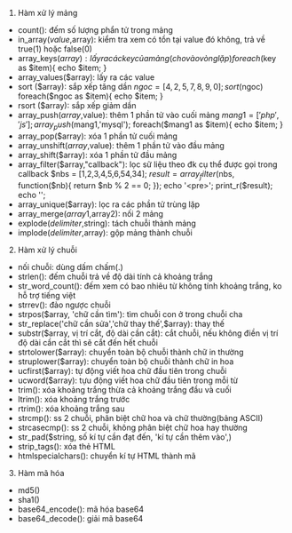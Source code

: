 1. Hàm xử lý mảng
- count(): đếm số lượng phẩn tử trong mảng
- in_array($value,$array): kiểm tra xem có tồn tại value đó không, trả về true(1) hoặc false(0)
- array_keys($array): lấy ra các key của mảng(cho vào vòng lặp)
foreach($key as $item){
    echo $item;
}
- array_values($array): lấy ra các value
- sort ($array): sắp xếp  tăng dần
$ngoc = [4,2,5,7,8,9,0];
sort($ngoc)
foreach($ngoc as $item){
    echo $item;
}
- rsort ($array): sắp xếp giảm dần
- array_push($array,$value): thêm 1 phần tử vào cuối mảng
$mang1 = ['php','js'];
array_push($mang1,'mysql');
foreach($mang1 as $item){
    echo $item;
}
- array_pop($array): xóa 1 phần tử cuối mảng
- array_unshift($array,$value): thêm 1 phần tử vào đầu mảng
- array_shift($array): xóa 1 phần tử đầu mảng
- array_filter($array,"callback"): lọc sữ liệu theo đk cụ thể được gọi trong callback
$nbs = [1,2,3,4,5,6,54,34];
$result= array_filter($nbs, function($nb){
    return $nb % 2 == 0;
});
echo '<pre>';
print_r($result);
echo '</pre>';
- array_unique($array): lọc ra các phần tử trùng lặp
- array_merge($array1,$array2): nối 2 mảng
- explode($delimiter,$string): tách chuỗi thành mảng
- implode($delimiter,$array): gộp mảng thành chuỗi
2. Hàm xử lý chuỗi
- nối chuỗi: dùng dấm chấm(.)
- strlen(): đếm chuỗi trả về độ dài tính cả khoảng trắng
- str_word_count(): đếm xem có bao nhiêu từ không tính khoảng trắng, ko hỗ trợ tiếng việt
- strrev(): đảo ngược chuỗi
- strpos($array, 'chữ cần tìm'): tìm chuỗi con ở trong chuỗi cha
- str_replace('chữ cần sửa','chữ thay thế',$array): thay thế  
- substr($array, vị trí cắt, độ dài cần cắt): cắt chuỗi, nếu không điền vị trí độ dài cần cắt thì sẽ cắt đến hết chuỗi
- strtolower($array): chuyển toàn bộ chuỗi thành chữ in thường
- struplower($array): chuyển toàn bộ chuỗi thành chữ in hoa
- ucfirst($array): tự động viết hoa chữ đầu tiên trong chuỗi
- ucword($array): tựu động viết hoa chữ đầu tiên trong mỗi từ
- trim(): xóa khoảng trắng thừa cả khoảng trắng đầu và cuối
- ltrim(): xóa khoảng trắng trước
- rtrim(): xóa khoảng trắng sau
- strcmp(): ss 2 chuỗi, phân biệt chữ hoa và chữ thường(bảng ASCII)
- strcasecmp(): ss 2 chuỗi, không phân biệt chữ hoa hay thường
- str_pad($string, số kí tự cần đạt đến, 'kí tự cần thêm vào',)
- strip_tags(): xóa thẻ HTML
- htmlspecialchars(): chuyển kí tự HTML thành mã
3. Hàm mã hóa
- md5()
- sha1()
- base64_encode(): mã hóa base64
- base64_decode(): giải mã base64